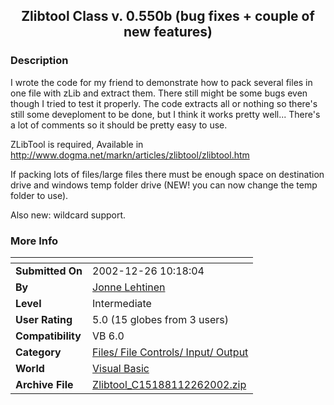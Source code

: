 ﻿<div align="center">

## Zlibtool Class v\. 0\.550b \(bug fixes \+ couple of new features\)


</div>

### Description

I wrote the code for my friend to demonstrate how to pack several files in one file with zLib and extract them. There still might be some bugs even though I tried to test it properly. The code extracts all or nothing so there's still some deveploment to be done, but I think it works pretty well... There's a lot of comments so it should be pretty easy to use.

ZLibTool is required, Available in http://www.dogma.net/markn/articles/zlibtool/zlibtool.htm

If packing lots of files/large files there must be enough space on destination drive and windows temp folder drive (NEW! you can now change the temp folder to use).

Also new: wildcard support.
 
### More Info
 


<span>             |<span>
---                |---
**Submitted On**   |2002-12-26 10:18:04
**By**             |[Jonne Lehtinen](https://github.com/Planet-Source-Code/PSCIndex/blob/master/ByAuthor/jonne-lehtinen.md)
**Level**          |Intermediate
**User Rating**    |5.0 (15 globes from 3 users)
**Compatibility**  |VB 6\.0
**Category**       |[Files/ File Controls/ Input/ Output](https://github.com/Planet-Source-Code/PSCIndex/blob/master/ByCategory/files-file-controls-input-output__1-3.md)
**World**          |[Visual Basic](https://github.com/Planet-Source-Code/PSCIndex/blob/master/ByWorld/visual-basic.md)
**Archive File**   |[Zlibtool\_C15188112262002\.zip](https://github.com/Planet-Source-Code/jonne-lehtinen-zlibtool-class-v-0-550b-bug-fixes-couple-of-new-features__1-41830/archive/master.zip)








